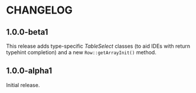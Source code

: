# CHANGELOG

## 1.0.0-beta1

This release adds type-specific _TableSelect_ classes (to aid IDEs with return
typehint completion) and a new `Row::getArrayInit()` method.

## 1.0.0-alpha1

Initial release.
